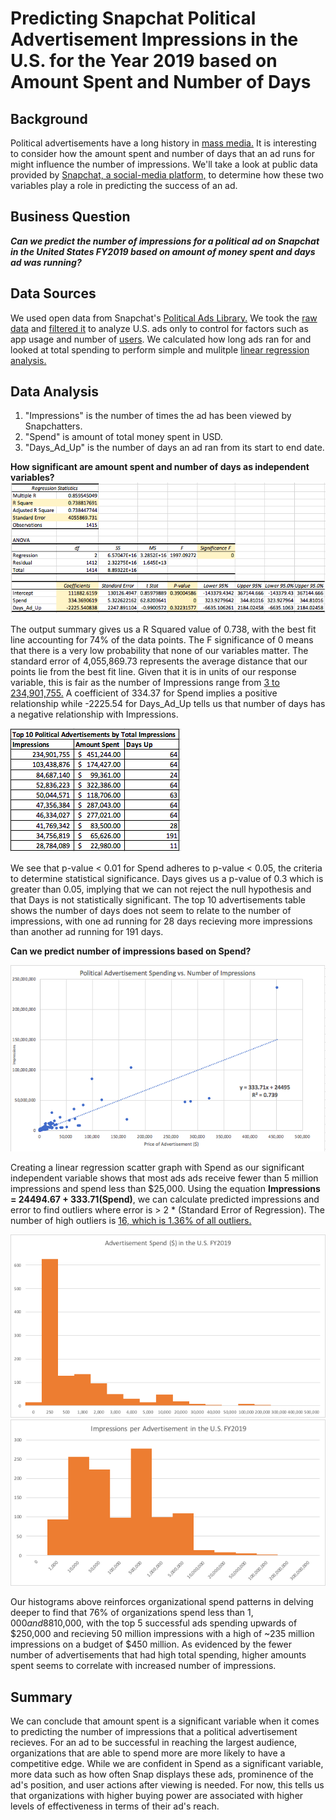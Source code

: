 # Predicting Snapchat Political Advertisement Impressions in the U.S. for the Year 2019 based on Amount Spent and Number of Days
## Background
Political advertisements have a long history in [mass media.](https://onlinelibrary.wiley.com/doi/abs/10.1002/9781405186407.wbiecp049.pub2) It is interesting to consider how the amount spent and number of days that an ad runs for might influence the number of impressions. We'll take a look at public data provided by [Snapchat, a social-media platform,](https://phys.org/news/2018-06-snapchat.html) to determine how these two variables play a role in predicting the success of an ad.

## Business Question
***Can we predict the number of impressions for a political ad on Snapchat in the United States FY2019 based on amount of money spent and days ad was running?***

## Data Sources
We used open data from Snapchat's [Political Ads Library.](https://www.snap.com/en-US/political-ads/) We took the [raw data](https://github.com/katiesunsg/snapchat-political-ads-US2019/blob/master/Snapchat_Raw_Data.xls) and [filtered it](https://github.com/katiesunsg/snapchat-political-ads-US2019/blob/master/Snapchat_Filtered_Data.xlsx) to analyze U.S. ads only to control for factors such as app usage and number of [users](https://www.statista.com/statistics/545967/snapchat-app-dau/#:~:text=With%20an%20estimated%2046%20million,Snapchat%20easily%20ranks%20among%20the). We calculated how long ads ran for and looked at total spending to perform simple and mulitple [linear regression analysis.](https://github.com/katiesunsg/snapchat-political-ads-US2019/blob/master/Snapchat_Data_Analysis.xlsx)

## Data Analysis
1. "Impressions" is the number of times the ad has been viewed by Snapchatters.
2. "Spend" is amount of total money spent in USD.
3. "Days_Ad_Up" is the number of days an ad ran from its start to end date.

**How significant are amount spent and number of days as independent variables?**
![insert](https://github.com/katiesunsg/snapchat-political-ads-US2019/blob/master/SummaryOutputMulitpleRegression.png)

The output summary gives us a R Squared value of 0.738, with the best fit line accounting for 74% of the data points. The F significance of 0 means that there is a very low probability that none of our variables matter. The standard error of 4,055,869.73 represents the average distance that our points lie from the best fit line. Given that it is in units of our response variable, this is fair as the number of Impressions range from [3 to 234,901,755.](https://github.com/katiesunsg/snapchat-political-ads-US2019/blob/master/Snapchat_Data_Analysis.xlsx) A coefficient of 334.37 for Spend implies a positive relationship while -2225.54 for Days_Ad_Up tells us that number of days has a negative relationship with Impressions.

![image](https://github.com/katiesunsg/snapchat-political-ads-US2019/blob/master/TopAdsImpressions.png)

We see that p-value < 0.01 for Spend adheres to p-value < 0.05, the criteria to determine statistical significance. Days gives us a p-value of 0.3 which is greater than 0.05, implying that we can not reject the null hypothesis and that Days is not statistically significant. The top 10 advertisements table shows the number of days does not seem to relate to the number of impressions, with one ad running for 28 days recieving more impressions than another ad running for 191 days.

**Can we predict number of impressions based on Spend?**

![graph](https://github.com/katiesunsg/snapchat-political-ads-US2019/blob/master/SpendImpressionsScatterGraph.png)

Creating a linear regression scatter graph with Spend as our significant independent variable shows that most ads ads receive fewer than 5 million impressions and spend less than $25,000. Using the equation **Impressions = 24494.67 + 333.71(Spend)**, we can calculate predicted impressions and error to find outliers where error is > 2 * (Standard Error of Regression). The number of high outliers is [16, which is 1.36% of all outliers.](https://github.com/katiesunsg/snapchat-political-ads-US2019/blob/master/Snapchat_Data_Analysis.xlsx)

![insertalso](https://github.com/katiesunsg/snapchat-political-ads-US2019/blob/master/finalHistogramSpend.png)
![alsoinsert](https://github.com/katiesunsg/snapchat-political-ads-US2019/blob/master/ImpressionsAd.png)

Our histograms above reinforces organizational spend patterns in delving deeper to find that 76% of organizations spend less than $1,000 and 88% of total ads recieve fewer than 1 million impressions. However, ads that are successful spend at least ~$10,000, with the top 5 successful ads spending upwards of $250,000 and recieving 50 million impressions with a high of ~235 million impressions on a budget of $450 million. As evidenced by the fewer number of advertisements that had high total spending, higher amounts spent seems to correlate with increased number of impressions.

## Summary
We can conclude that amount spent is a significant variable when it comes to predicting the number of impressions that a political advertisement recieves. For an ad to be successful in reaching the largest audience, organizations that are able to spend more are more likely to have a competitive edge. While we are confident in Spend as a significant variable, more data such as how often Snap displays these ads, prominence of the ad's position, and user actions after viewing is needed. For now, this tells us that organizations with higher buying power are associated with higher levels of effectiveness in terms of their ad's reach.
